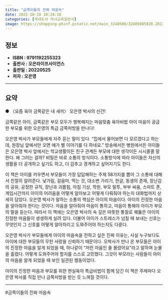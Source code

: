 ```yaml
---
title: "금쪽이들의 진짜 마음속"
date: 2022-10-18 10:24:18
categories: [국내도서 자녀교육일반서]
image: https://shopping-phinf.pstatic.net/main_3248500/32485005828.20220527024644.jpg
---
```


## **정보**

- **ISBN : 9791192255323**
- **출판사 : 오은라이프사이언스**
- **출판일 : 20220525**
- **저자 : 오은영**

------



## **요약**

● 〈요즘 육아 금쪽같은 내 새끼〉 오은영 박사의 신간! 

금쪽같은 아이, 금쪽같은 부모 모두가 행복해지는 마음맞춤 육아비법 
아이 마음이 궁금한 부모를 위한 오은영의 특급 금쪽처방을 만나다!

오은영 박사가 부모들에게 자주 듣는 말이 있다. “집에서 물어보면 다 모르겠다고 하는데, 원장님 앞에서만 오면 얘가 별 이야기를 다 하네요.” 방송에서든 병원에서든 아이들은 오은영 박사 앞에서는 학교생활이든 친구 관계든 부모에 대한 생각이든 시시콜콜 말한다. 왜 그러는 걸까? 비밀은 바로 소통의 방식이다. 소통방식에 따라 아이들은 자신의 생활을 더 공개하고 싶기도 하고, 더 감추고 경계하고 싶어지기도 한다. 

이 책은 아이를 키우면서 부모들이 가장 답답해하는 주제 58가지를 뽑아 그 소통에 대해서 친절히 알려준다. 낯가림, 걸음마, 먹는 것, 대소변 가리기, 한글, 동생의 존재, 장난감의 공유, 공정한 규칙, 장난과 괴롭힘, 아침 기상, 학원, 부모 말투, 부부 싸움, 스마트 폰, 게임시간까지 아이의 어려움을 어떻게 알아보고 어떻게 다뤄줘야 하는지 대화법까지 상세히 담았다.  오은영 박사가 말하는 소통의 핵심은 아이의 마음이다. 아이의 진정한 마음을 알아줘야 한다는 것이다. 마음을 알아줘야 마음이 통하고, 마음이 통해야 아이가 부모의 말을 듣는다. 따라서 이 책에는 오은영 박사의 속 깊은 따뜻한 통찰로 꿰뚫은 아이의 진정한 마음들이 생생하게 실려 있다. 더불어 아이가 스트레스가 넘칠 때 보내는 신호는 무엇인지 그 신호를 어떻게 알아차리고 도와주어야 하는지도 다룬다. 

오은영 박사가 부모들에게 아이의 마음속을 전하고 싶은 진짜 이유는, 사실 누구보다도 아이에 대한 부모들의 무한 사랑을 신뢰하기 때문이다. 오박사가 만나 온 부모들은 아이의 진정한 마음을 알게 되었을 때, 하나같이 “저런 마음인 줄 몰랐어요”라고 말하며 눈물을 흘렸다. 어떻게 도와주어야 할지를 스스로 고민했다. 그것이 부모라는 사람들이 아이의 마음을 알게 되었을 때 보인 일관된 행동이었다. 

아이의 진정한 마음과 부모를 위한 현실육아 특급비법이 함께 담긴 이 책은 주제마다 오은영 박사를 직접 만나 금쪽처방을 받는 듯 느껴질 것이다.

------

#금쪽이들의 진짜 마음속



